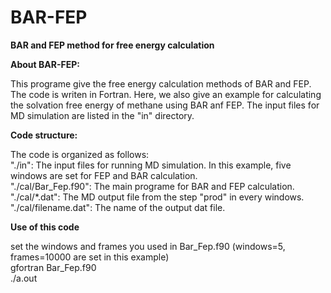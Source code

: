 # BAR-FEP
**BAR and FEP method for free energy calculation**

**About BAR-FEP:**

This programe give the free energy calculation methods of BAR and FEP. The code is writen in Fortran. Here, we also give an example for calculating the solvation free energy of methane using BAR anf FEP. The input files for MD simulation are listed in the "in" directory.

**Code structure:**

The code is organized as follows:<br>
"./in": The input files for running MD simulation. In this example, five windows are set for FEP and BAR calculation.<br>
"./cal/Bar_Fep.f90": The main programe for BAR and FEP calculation.<br>
"./cal/*.dat": The MD output file from the step "prod" in every windows.<br>
"./cal/filename.dat": The name of the output dat file.<br>

**Use of this code**

set the windows and frames you used in Bar_Fep.f90 (windows=5, frames=10000 are set in this example) <br>
gfortran Bar_Fep.f90 <br>
./a.out
